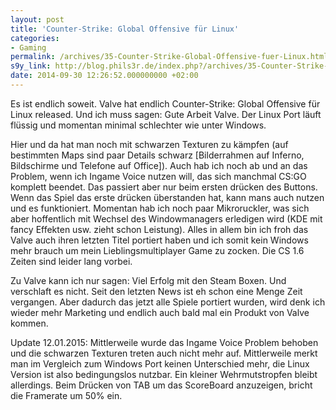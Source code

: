 ```yaml
---
layout: post
title: 'Counter-Strike: Global Offensive für Linux'
categories:
- Gaming
permalink: /archives/35-Counter-Strike-Global-Offensive-fuer-Linux.html
s9y_link: http://blog.phils3r.de/index.php?/archives/35-Counter-Strike-Global-Offensive-fuer-Linux.html
date: 2014-09-30 12:26:52.000000000 +02:00
---
```

Es ist endlich soweit. Valve hat endlich Counter-Strike: Global Offensive für Linux released. Und ich muss sagen: Gute Arbeit Valve. Der Linux Port läuft flüssig und momentan minimal schlechter wie unter Windows.

Hier und da hat man noch mit schwarzen Texturen zu kämpfen (auf bestimmten Maps sind paar Details schwarz [Bilderrahmen auf Inferno, Bildschirme und Telefone auf Office]). Auch hab ich noch ab und an das Problem, wenn ich Ingame Voice nutzen will, das sich manchmal CS:GO komplett beendet. Das passiert aber nur beim ersten drücken des Buttons. Wenn das Spiel das erste drücken überstanden hat, kann mans auch nutzen und es funktioniert. Momentan hab ich noch paar Mikroruckler, was sich aber hoffentlich mit Wechsel des Windowmanagers erledigen wird (KDE mit fancy Effekten usw. zieht schon Leistung).
Alles in allem bin ich froh das Valve auch ihren letzten Titel portiert haben und ich somit kein Windows mehr brauch um mein Lieblingsmultiplayer Game zu zocken. Die CS 1.6 Zeiten sind leider lang vorbei.

Zu Valve kann ich nur sagen: Viel Erfolg mit den Steam Boxen. Und verschlaft es nicht. Seit den letzten News ist eh schon eine Menge Zeit vergangen. Aber dadurch das jetzt alle Spiele portiert wurden, wird denk ich wieder mehr Marketing und endlich auch bald mal ein Produkt von Valve kommen.

Update 12.01.2015: Mittlerweile wurde das Ingame Voice Problem behoben und die schwarzen Texturen treten auch nicht mehr auf. Mittlerweile merkt man im Vergleich zum Windows Port keinen Unterschied mehr, die Linux Version ist also bedingungslos nutzbar. Ein kleiner Wehrmutstropfen bleibt allerdings. Beim Drücken von TAB um das ScoreBoard anzuzeigen, bricht die Framerate um 50% ein.
